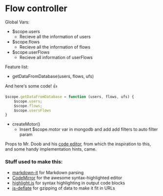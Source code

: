 # Flow controller


Global Vars:
* $scope.users
	* Recieve all the information of users
* $scope.flows
	* Recieve all the information of flows
* $scope.userFlows
	* Recieve all information of userFlows

Feature list:

 * getDataFromDatabase(users, flows, ufs)

And here's some code! :+1:

```javascript
$scope.getDataFromDatabase = function (users, flows, ufs) {
	$scope.users;
    $scope.flows;
    $scope.usersFlows
}
```

* createMotor()
	* Insert $scope.motor var in mongodb and add add filters to auto filter param







Props to Mr. Doob and his [code editor](http://mrdoob.com/projects/code-editor/), from which
the inspiration to this, and some handy implementation hints, came.

### Stuff used to make this:

 * [markdown-it](https://github.com/markdown-it/markdown-it) for Markdown parsing
 * [CodeMirror](http://codemirror.net/) for the awesome syntax-highlighted editor
 * [highlight.js](http://softwaremaniacs.org/soft/highlight/en/) for syntax highlighting in output code blocks
 * [js-deflate](https://github.com/dankogai/js-deflate) for gzipping of data to make it fit in URLs
